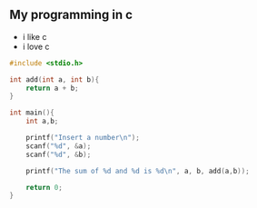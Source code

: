 ## My programming in c
- i like c
- i love c

```c
#include <stdio.h>

int add(int a, int b){
	return a + b;
}

int main(){
	int a,b;

	printf("Insert a number\n");
	scanf("%d", &a);
	scanf("%d", &b);

	printf("The sum of %d and %d is %d\n", a, b, add(a,b));

	return 0;
}

```
